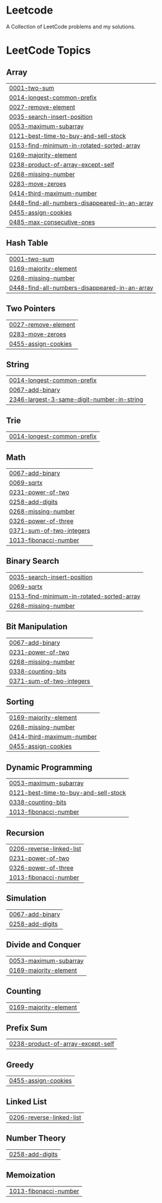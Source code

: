 # Leetcode
A Collection of LeetCode problems and my solutions.

<!---LeetCode Topics Start-->
# LeetCode Topics
## Array
|  |
| ------- |
| [0001-two-sum](https://github.com/TalupulaVijay/Leetcode/tree/master/0001-two-sum) |
| [0014-longest-common-prefix](https://github.com/TalupulaVijay/Leetcode/tree/master/0014-longest-common-prefix) |
| [0027-remove-element](https://github.com/TalupulaVijay/Leetcode/tree/master/0027-remove-element) |
| [0035-search-insert-position](https://github.com/TalupulaVijay/Leetcode/tree/master/0035-search-insert-position) |
| [0053-maximum-subarray](https://github.com/TalupulaVijay/Leetcode/tree/master/0053-maximum-subarray) |
| [0121-best-time-to-buy-and-sell-stock](https://github.com/TalupulaVijay/Leetcode/tree/master/0121-best-time-to-buy-and-sell-stock) |
| [0153-find-minimum-in-rotated-sorted-array](https://github.com/TalupulaVijay/Leetcode/tree/master/0153-find-minimum-in-rotated-sorted-array) |
| [0169-majority-element](https://github.com/TalupulaVijay/Leetcode/tree/master/0169-majority-element) |
| [0238-product-of-array-except-self](https://github.com/TalupulaVijay/Leetcode/tree/master/0238-product-of-array-except-self) |
| [0268-missing-number](https://github.com/TalupulaVijay/Leetcode/tree/master/0268-missing-number) |
| [0283-move-zeroes](https://github.com/TalupulaVijay/Leetcode/tree/master/0283-move-zeroes) |
| [0414-third-maximum-number](https://github.com/TalupulaVijay/Leetcode/tree/master/0414-third-maximum-number) |
| [0448-find-all-numbers-disappeared-in-an-array](https://github.com/TalupulaVijay/Leetcode/tree/master/0448-find-all-numbers-disappeared-in-an-array) |
| [0455-assign-cookies](https://github.com/TalupulaVijay/Leetcode/tree/master/0455-assign-cookies) |
| [0485-max-consecutive-ones](https://github.com/TalupulaVijay/Leetcode/tree/master/0485-max-consecutive-ones) |
## Hash Table
|  |
| ------- |
| [0001-two-sum](https://github.com/TalupulaVijay/Leetcode/tree/master/0001-two-sum) |
| [0169-majority-element](https://github.com/TalupulaVijay/Leetcode/tree/master/0169-majority-element) |
| [0268-missing-number](https://github.com/TalupulaVijay/Leetcode/tree/master/0268-missing-number) |
| [0448-find-all-numbers-disappeared-in-an-array](https://github.com/TalupulaVijay/Leetcode/tree/master/0448-find-all-numbers-disappeared-in-an-array) |
## Two Pointers
|  |
| ------- |
| [0027-remove-element](https://github.com/TalupulaVijay/Leetcode/tree/master/0027-remove-element) |
| [0283-move-zeroes](https://github.com/TalupulaVijay/Leetcode/tree/master/0283-move-zeroes) |
| [0455-assign-cookies](https://github.com/TalupulaVijay/Leetcode/tree/master/0455-assign-cookies) |
## String
|  |
| ------- |
| [0014-longest-common-prefix](https://github.com/TalupulaVijay/Leetcode/tree/master/0014-longest-common-prefix) |
| [0067-add-binary](https://github.com/TalupulaVijay/Leetcode/tree/master/0067-add-binary) |
| [2346-largest-3-same-digit-number-in-string](https://github.com/TalupulaVijay/Leetcode/tree/master/2346-largest-3-same-digit-number-in-string) |
## Trie
|  |
| ------- |
| [0014-longest-common-prefix](https://github.com/TalupulaVijay/Leetcode/tree/master/0014-longest-common-prefix) |
## Math
|  |
| ------- |
| [0067-add-binary](https://github.com/TalupulaVijay/Leetcode/tree/master/0067-add-binary) |
| [0069-sqrtx](https://github.com/TalupulaVijay/Leetcode/tree/master/0069-sqrtx) |
| [0231-power-of-two](https://github.com/TalupulaVijay/Leetcode/tree/master/0231-power-of-two) |
| [0258-add-digits](https://github.com/TalupulaVijay/Leetcode/tree/master/0258-add-digits) |
| [0268-missing-number](https://github.com/TalupulaVijay/Leetcode/tree/master/0268-missing-number) |
| [0326-power-of-three](https://github.com/TalupulaVijay/Leetcode/tree/master/0326-power-of-three) |
| [0371-sum-of-two-integers](https://github.com/TalupulaVijay/Leetcode/tree/master/0371-sum-of-two-integers) |
| [1013-fibonacci-number](https://github.com/TalupulaVijay/Leetcode/tree/master/1013-fibonacci-number) |
## Binary Search
|  |
| ------- |
| [0035-search-insert-position](https://github.com/TalupulaVijay/Leetcode/tree/master/0035-search-insert-position) |
| [0069-sqrtx](https://github.com/TalupulaVijay/Leetcode/tree/master/0069-sqrtx) |
| [0153-find-minimum-in-rotated-sorted-array](https://github.com/TalupulaVijay/Leetcode/tree/master/0153-find-minimum-in-rotated-sorted-array) |
| [0268-missing-number](https://github.com/TalupulaVijay/Leetcode/tree/master/0268-missing-number) |
## Bit Manipulation
|  |
| ------- |
| [0067-add-binary](https://github.com/TalupulaVijay/Leetcode/tree/master/0067-add-binary) |
| [0231-power-of-two](https://github.com/TalupulaVijay/Leetcode/tree/master/0231-power-of-two) |
| [0268-missing-number](https://github.com/TalupulaVijay/Leetcode/tree/master/0268-missing-number) |
| [0338-counting-bits](https://github.com/TalupulaVijay/Leetcode/tree/master/0338-counting-bits) |
| [0371-sum-of-two-integers](https://github.com/TalupulaVijay/Leetcode/tree/master/0371-sum-of-two-integers) |
## Sorting
|  |
| ------- |
| [0169-majority-element](https://github.com/TalupulaVijay/Leetcode/tree/master/0169-majority-element) |
| [0268-missing-number](https://github.com/TalupulaVijay/Leetcode/tree/master/0268-missing-number) |
| [0414-third-maximum-number](https://github.com/TalupulaVijay/Leetcode/tree/master/0414-third-maximum-number) |
| [0455-assign-cookies](https://github.com/TalupulaVijay/Leetcode/tree/master/0455-assign-cookies) |
## Dynamic Programming
|  |
| ------- |
| [0053-maximum-subarray](https://github.com/TalupulaVijay/Leetcode/tree/master/0053-maximum-subarray) |
| [0121-best-time-to-buy-and-sell-stock](https://github.com/TalupulaVijay/Leetcode/tree/master/0121-best-time-to-buy-and-sell-stock) |
| [0338-counting-bits](https://github.com/TalupulaVijay/Leetcode/tree/master/0338-counting-bits) |
| [1013-fibonacci-number](https://github.com/TalupulaVijay/Leetcode/tree/master/1013-fibonacci-number) |
## Recursion
|  |
| ------- |
| [0206-reverse-linked-list](https://github.com/TalupulaVijay/Leetcode/tree/master/0206-reverse-linked-list) |
| [0231-power-of-two](https://github.com/TalupulaVijay/Leetcode/tree/master/0231-power-of-two) |
| [0326-power-of-three](https://github.com/TalupulaVijay/Leetcode/tree/master/0326-power-of-three) |
| [1013-fibonacci-number](https://github.com/TalupulaVijay/Leetcode/tree/master/1013-fibonacci-number) |
## Simulation
|  |
| ------- |
| [0067-add-binary](https://github.com/TalupulaVijay/Leetcode/tree/master/0067-add-binary) |
| [0258-add-digits](https://github.com/TalupulaVijay/Leetcode/tree/master/0258-add-digits) |
## Divide and Conquer
|  |
| ------- |
| [0053-maximum-subarray](https://github.com/TalupulaVijay/Leetcode/tree/master/0053-maximum-subarray) |
| [0169-majority-element](https://github.com/TalupulaVijay/Leetcode/tree/master/0169-majority-element) |
## Counting
|  |
| ------- |
| [0169-majority-element](https://github.com/TalupulaVijay/Leetcode/tree/master/0169-majority-element) |
## Prefix Sum
|  |
| ------- |
| [0238-product-of-array-except-self](https://github.com/TalupulaVijay/Leetcode/tree/master/0238-product-of-array-except-self) |
## Greedy
|  |
| ------- |
| [0455-assign-cookies](https://github.com/TalupulaVijay/Leetcode/tree/master/0455-assign-cookies) |
## Linked List
|  |
| ------- |
| [0206-reverse-linked-list](https://github.com/TalupulaVijay/Leetcode/tree/master/0206-reverse-linked-list) |
## Number Theory
|  |
| ------- |
| [0258-add-digits](https://github.com/TalupulaVijay/Leetcode/tree/master/0258-add-digits) |
## Memoization
|  |
| ------- |
| [1013-fibonacci-number](https://github.com/TalupulaVijay/Leetcode/tree/master/1013-fibonacci-number) |
<!---LeetCode Topics End-->